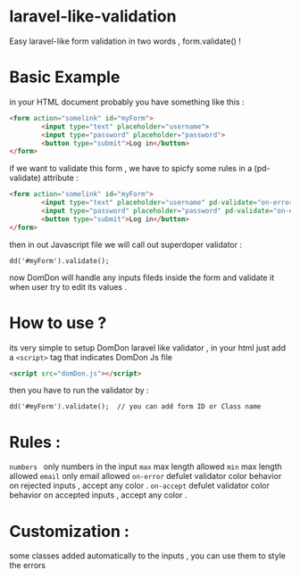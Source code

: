 # laravel-like-validation
Easy laravel-like form validation in two words  , form.validate() !

# Basic Example
in your HTML document probably you have something like this :

```html
<form action="somelink" id="myForm">
        <input type="text" placeholder="username">
        <input type="password" placeholder="password">
        <button type="submit">Log in</button>
</form>
```

if we want to validate this form , we have to spicfy some rules in a (pd-validate) attribute :

```html
<form action="somelink" id="myForm">
        <input type="text" placeholder="username" pd-validate="on-error:red|on-accept:green|max:10|numbers|max:10|min:3">
        <input type="password" placeholder="password" pd-validate="on-error:red|on-accept:green|max:10|numbers|max:10|min:3">
        <button type="submit">Log in</button>
</form>
```

then in out Javascript file we will call out superdoper validator :

```
dd('#myForm').validate();
```

now DomDon will handle any inputs fileds inside the form and validate it when user try to edit its values . 


# How to use  ?
its very simple to setup DomDon laravel like validator , in your html just add a ```<script>``` tag that indicates DomDon Js file

```html
<script src="domDon.js"></script>
```

then you have to run the validator by :

```
dd('#myForm').validate();  // you can add form ID or Class name
```

# Rules :

```numbers ``` only numbers in the input 
```max``` max length allowed 
```min``` max length allowed 
```email``` only email allowed
```on-error``` defulet validator color behavior on rejected inputs , accept any color .
```on-accept``` defulet validator color behavior on accepted inputs , accept any color .


# Customization :
some classes added automatically to the inputs , you can use them to style the errors
